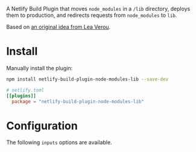 A Netlify Build Plugin that moves `node_modules` in a `/lib` directory, deploys them to production, and redirects requests from `node_modules` to `lib`.

Based on [an original idea from Lea Verou](https://twitter.com/LeaVerou/status/1782450349368029433).

# Install

Manually install the plugin:

```sh
npm install netlify-build-plugin-node-modules-lib --save-dev
```

```toml
# netlify.toml
[[plugins]]
  package = "netlify-build-plugin-node-modules-lib"
```

# Configuration

The following `inputs` options are available.
